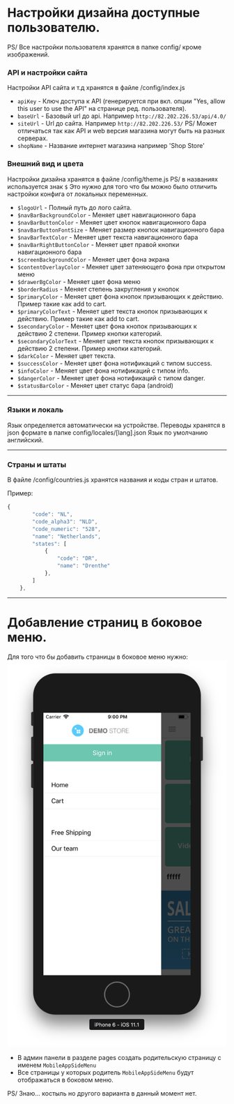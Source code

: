 # Настройки дизайна доступные пользователю.
PS/ Все настройки пользователя хранятся в папке config/ кроме изображений.

### API и настройки сайта

Настройки API сайта и т.д хранятся в файле /config/index.js

* `apiKey` - Ключ доступа к API (генерируется при вкл. опции "Yes, allow this user to use the API" на странице  ред. пользователя).
* `baseUrl` - Базовый url до api. Например `http://82.202.226.53/api/4.0/`
* `siteUrl` - Url до сайта.  Например `http://82.202.226.53/` PS/ Может отличаться так как API и web версия магазина могут быть на разных серверах.
* `shopName` - Название интернет магазина например 'Shop Store'


### Внешний вид и цвета

Настройки дизайна хранятся в файле /config/theme.js PS/ в названиях используется знак `$` Это нужно для того что бы можно было отличить настройки конфига от локальных переменных.

* `$logoUrl` - Полный путь до лого сайта.
* `$navBarBackgroundColor` - Меняет цвет навигационного бара
* `$navBarButtonColor` - Меняет цвет кнопок навигационного бара
* `$navBarButtonFontSize` - Меняет размер кнопок навигационного бара
* `$navBarTextColor` - Меняет цвет текста навигационного бара
* `$navBarRightButtonColor` - Меняет цвет правой кнопки навигационного бара
* `$screenBackgroundColor` - Меняет цвет фона экрана
* `$contentOverlayColor` - Меняет цвет затеняющего фона при открытом меню
* `$drawerBgColor` - Меняет цвет фона меню
* `$borderRadius` - Меняет степень закругления у кнопок
* `$primaryColor` - Меняет цвет фона кнопок призывающих к действию. Пример такие как add to cart.
* `$primaryColorText` - Меняет цвет текста кнопок призывающих к действию. Пример такие как add to cart.
* `$secondaryColor` - Меняет цвет фона кнопок призывающих к действию 2 степени. Пример кнопки категорий.
* `$secondaryColorText` - Меняет цвет текста кнопок призывающих к действию 2 степени. Пример кнопки категорий.
* `$darkColor` - Меняет цвет текста.
* `$successColor` - Меняет цвет фона нотификаций с типом success.
* `$infoColor` - Меняет цвет фона нотификаций с типом info.
* `$dangerColor` - Меняет цвет фона нотификаций с типом danger.
* `$statusBarColor` - Меняет цвет статус бара (android)

---
### Языки и локаль

Язык определяется автоматически на устройстве. Переводы хранятся в json формате в папке config/locales/[lang].json
Язык по умолчанию английский.

---
### Страны и штаты

В файле /config/countries.js хранятся названия и коды стран и штатов.

Пример:
```javascript
{
        "code": "NL",
        "code_alpha3": "NLD",
        "code_numeric": "528",
        "name": "Netherlands",
        "states": [
            {
                "code": "DR",
                "name": "Drenthe"
            },
        ]
    },
```

---
# Добавление страниц в боковое меню.

Для того что бы добавить страницы в боковое меню нужно:
![alt text](./images/side_menu.png " ")

* В админ панели в разделе pages создать родительскую страницу с именем `MobileAppSideMenu`
* Все страницы у которых родитель `MobileAppSideMenu` будут отображаться в боковом меню.

PS/ Знаю... костыль но другого варианта в данный момент нет.